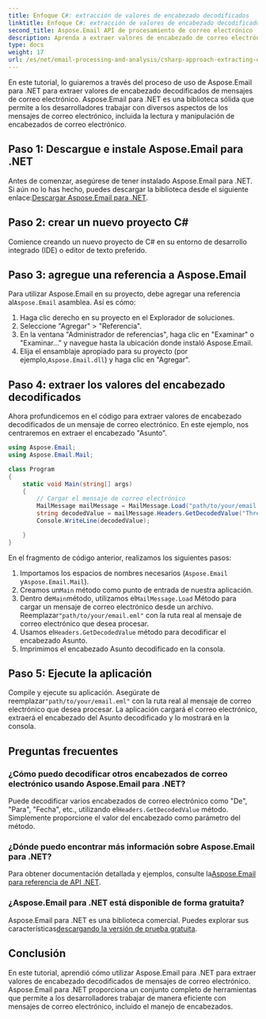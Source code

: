 ```yaml
---
title: Enfoque C#: extracción de valores de encabezado decodificados
linktitle: Enfoque C#: extracción de valores de encabezado decodificados
second_title: Aspose.Email API de procesamiento de correo electrónico .NET
description: Aprenda a extraer valores de encabezado de correo electrónico decodificados en C# usando Aspose.Email para .NET. Guía completa con ejemplos de código.
type: docs
weight: 17
url: /es/net/email-processing-and-analysis/csharp-approach-extracting-decoded-header-values/
---
```


En este tutorial, lo guiaremos a través del proceso de uso de Aspose.Email para .NET para extraer valores de encabezado decodificados de mensajes de correo electrónico. Aspose.Email para .NET es una biblioteca sólida que permite a los desarrolladores trabajar con diversos aspectos de los mensajes de correo electrónico, incluida la lectura y manipulación de encabezados de correo electrónico.

## Paso 1: Descargue e instale Aspose.Email para .NET

 Antes de comenzar, asegúrese de tener instalado Aspose.Email para .NET. Si aún no lo has hecho, puedes descargar la biblioteca desde el siguiente enlace:[Descargar Aspose.Email para .NET](https://releases.aspose.com/email/net).

## Paso 2: crear un nuevo proyecto C#

Comience creando un nuevo proyecto de C# en su entorno de desarrollo integrado (IDE) o editor de texto preferido.

## Paso 3: agregue una referencia a Aspose.Email

 Para utilizar Aspose.Email en su proyecto, debe agregar una referencia al`Aspose.Email` asamblea. Así es cómo:

1. Haga clic derecho en su proyecto en el Explorador de soluciones.
2. Seleccione "Agregar" > "Referencia".
3. En la ventana "Administrador de referencias", haga clic en "Examinar" o "Examinar..." y navegue hasta la ubicación donde instaló Aspose.Email.
4.  Elija el ensamblaje apropiado para su proyecto (por ejemplo,`Aspose.Email.dll`) y haga clic en "Agregar".

## Paso 4: extraer los valores del encabezado decodificados

Ahora profundicemos en el código para extraer valores de encabezado decodificados de un mensaje de correo electrónico. En este ejemplo, nos centraremos en extraer el encabezado "Asunto".

```csharp
using Aspose.Email;
using Aspose.Email.Mail;

class Program
{
    static void Main(string[] args)
    {
        // Cargar el mensaje de correo electrónico
		MailMessage mailMessage = MailMessage.Load("path/to/your/email.eml");
		string decodedValue = mailMessage.Headers.GetDecodedValue("Thread-Topic");
		Console.WriteLine(decodedValue);

    }
}
```

En el fragmento de código anterior, realizamos los siguientes pasos:

1. Importamos los espacios de nombres necesarios (`Aspose.Email` y`Aspose.Email.Mail`).
2.  Creamos un`Main` método como punto de entrada de nuestra aplicación.
3.  Dentro de`Main`método, utilizamos el`MailMessage.Load` Método para cargar un mensaje de correo electrónico desde un archivo. Reemplazar`"path/to/your/email.eml"` con la ruta real al mensaje de correo electrónico que desea procesar.
4.  Usamos el`Headers.GetDecodedValue` método para decodificar el encabezado Asunto.
5. Imprimimos el encabezado Asunto decodificado en la consola.

## Paso 5: Ejecute la aplicación

 Compile y ejecute su aplicación. Asegúrate de reemplazar`"path/to/your/email.eml"` con la ruta real al mensaje de correo electrónico que desea procesar. La aplicación cargará el correo electrónico, extraerá el encabezado del Asunto decodificado y lo mostrará en la consola.

## Preguntas frecuentes

### ¿Cómo puedo decodificar otros encabezados de correo electrónico usando Aspose.Email para .NET?

 Puede decodificar varios encabezados de correo electrónico como "De", "Para", "Fecha", etc., utilizando el`Headers.GetDecodedValue` método. Simplemente proporcione el valor del encabezado como parámetro del método.

### ¿Dónde puedo encontrar más información sobre Aspose.Email para .NET?

 Para obtener documentación detallada y ejemplos, consulte la[Aspose.Email para referencia de API .NET](https://reference.aspose.com/email/net).

### ¿Aspose.Email para .NET está disponible de forma gratuita?

 Aspose.Email para .NET es una biblioteca comercial. Puedes explorar sus características[descargando la versión de prueba gratuita](https://releases.aspose.com/email/net).

## Conclusión

En este tutorial, aprendió cómo utilizar Aspose.Email para .NET para extraer valores de encabezado decodificados de mensajes de correo electrónico. Aspose.Email para .NET proporciona un conjunto completo de herramientas que permite a los desarrolladores trabajar de manera eficiente con mensajes de correo electrónico, incluido el manejo de encabezados.